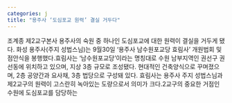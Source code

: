 ```yaml
---
categories: j
title: "용주사 ‘도심포교 원력’ 결실 거두다"
---
```

조계종 제2교구본사 용주사의 숙원 중 하나인 도심포교에 대한 원력이 결실을 거두게 됐다. 화성 용주사(주지 성법스님)는 9월30일 ‘용주사 남수원포교당 효림사’ 개원법회 및 점안식을 봉행했다.효림사는 ‘남수원포교당’이라는 명칭대로 수원 남부지역인 권선구 권선동에 위치하고 있으며, 지상 3층 규모로 조성됐다. 현대적인 건축양식으로 꾸며졌으며, 2층 공양간과 요사채, 3층 법당으로 구성돼 있다. 효림사는 용주사 주지 성법스님과 제2교구의 원력이 고스란히 녹아있는 도량으로서 의미가 크다.2교구의 중요한 거점인 수원에 도심포교를 담당하는